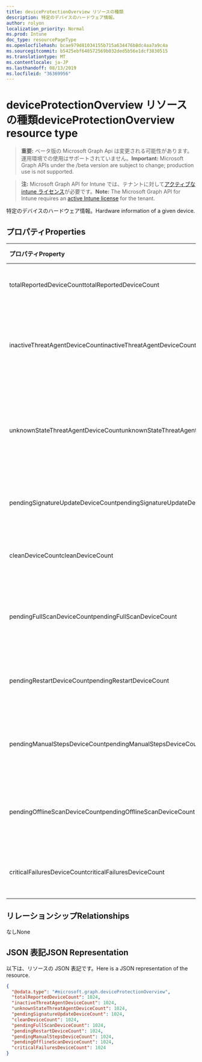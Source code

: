 ```yaml
---
title: deviceProtectionOverview リソースの種類
description: 特定のデバイスのハードウェア情報。
author: rolyon
localization_priority: Normal
ms.prod: Intune
doc_type: resourcePageType
ms.openlocfilehash: bcae979d81034155b715a634476b8dc4aa7a9c4a
ms.sourcegitcommit: b5425ebf648572569b032ded5b56e1dcf3830515
ms.translationtype: MT
ms.contentlocale: ja-JP
ms.lasthandoff: 08/13/2019
ms.locfileid: "36369956"
---
```

# <a name="deviceprotectionoverview-resource-type"></a><span data-ttu-id="695a3-103">deviceProtectionOverview リソースの種類</span><span class="sxs-lookup"><span data-stu-id="695a3-103">deviceProtectionOverview resource type</span></span>

> <span data-ttu-id="695a3-104">**重要:** ベータ版の Microsoft Graph Api は変更される可能性があります。運用環境での使用はサポートされていません。</span><span class="sxs-lookup"><span data-stu-id="695a3-104">**Important:** Microsoft Graph APIs under the /beta version are subject to change; production use is not supported.</span></span>

> <span data-ttu-id="695a3-105">**注:** Microsoft Graph API for Intune では、テナントに対して[アクティブな intune ライセンス](https://go.microsoft.com/fwlink/?linkid=839381)が必要です。</span><span class="sxs-lookup"><span data-stu-id="695a3-105">**Note:** The Microsoft Graph API for Intune requires an [active Intune license](https://go.microsoft.com/fwlink/?linkid=839381) for the tenant.</span></span>

<span data-ttu-id="695a3-106">特定のデバイスのハードウェア情報。</span><span class="sxs-lookup"><span data-stu-id="695a3-106">Hardware information of a given device.</span></span>

## <a name="properties"></a><span data-ttu-id="695a3-107">プロパティ</span><span class="sxs-lookup"><span data-stu-id="695a3-107">Properties</span></span>
|<span data-ttu-id="695a3-108">プロパティ</span><span class="sxs-lookup"><span data-stu-id="695a3-108">Property</span></span>|<span data-ttu-id="695a3-109">型</span><span class="sxs-lookup"><span data-stu-id="695a3-109">Type</span></span>|<span data-ttu-id="695a3-110">説明</span><span class="sxs-lookup"><span data-stu-id="695a3-110">Description</span></span>|
|:---|:---|:---|
|<span data-ttu-id="695a3-111">totalReportedDeviceCount</span><span class="sxs-lookup"><span data-stu-id="695a3-111">totalReportedDeviceCount</span></span>|<span data-ttu-id="695a3-112">Int32</span><span class="sxs-lookup"><span data-stu-id="695a3-112">Int32</span></span>|<span data-ttu-id="695a3-113">デバイスの合計数。</span><span class="sxs-lookup"><span data-stu-id="695a3-113">Total device count.</span></span>|
|<span data-ttu-id="695a3-114">inactiveThreatAgentDeviceCount</span><span class="sxs-lookup"><span data-stu-id="695a3-114">inactiveThreatAgentDeviceCount</span></span>|<span data-ttu-id="695a3-115">Int32</span><span class="sxs-lookup"><span data-stu-id="695a3-115">Int32</span></span>|<span data-ttu-id="695a3-116">脅威エージェント数が非アクティブなデバイス</span><span class="sxs-lookup"><span data-stu-id="695a3-116">Device with inactive threat agent count</span></span>|
|<span data-ttu-id="695a3-117">unknownStateThreatAgentDeviceCount</span><span class="sxs-lookup"><span data-stu-id="695a3-117">unknownStateThreatAgentDeviceCount</span></span>|<span data-ttu-id="695a3-118">Int32</span><span class="sxs-lookup"><span data-stu-id="695a3-118">Int32</span></span>|<span data-ttu-id="695a3-119">不明な数の脅威エージェントの状態を持つデバイス。</span><span class="sxs-lookup"><span data-stu-id="695a3-119">Device with threat agent state as unknown count.</span></span>|
|<span data-ttu-id="695a3-120">pendingSignatureUpdateDeviceCount</span><span class="sxs-lookup"><span data-stu-id="695a3-120">pendingSignatureUpdateDeviceCount</span></span>|<span data-ttu-id="695a3-121">Int32</span><span class="sxs-lookup"><span data-stu-id="695a3-121">Int32</span></span>|<span data-ttu-id="695a3-122">署名数が古いデバイス。</span><span class="sxs-lookup"><span data-stu-id="695a3-122">Device with old signature count.</span></span>|
|<span data-ttu-id="695a3-123">cleanDeviceCount</span><span class="sxs-lookup"><span data-stu-id="695a3-123">cleanDeviceCount</span></span>|<span data-ttu-id="695a3-124">Int32</span><span class="sxs-lookup"><span data-stu-id="695a3-124">Int32</span></span>|<span data-ttu-id="695a3-125">デバイス数をクリーニングします。</span><span class="sxs-lookup"><span data-stu-id="695a3-125">Clean device count.</span></span>|
|<span data-ttu-id="695a3-126">pendingFullScanDeviceCount</span><span class="sxs-lookup"><span data-stu-id="695a3-126">pendingFullScanDeviceCount</span></span>|<span data-ttu-id="695a3-127">Int32</span><span class="sxs-lookup"><span data-stu-id="695a3-127">Int32</span></span>|<span data-ttu-id="695a3-128">保留中のフルスキャンデバイス数。</span><span class="sxs-lookup"><span data-stu-id="695a3-128">Pending full scan device count.</span></span>|
|<span data-ttu-id="695a3-129">pendingRestartDeviceCount</span><span class="sxs-lookup"><span data-stu-id="695a3-129">pendingRestartDeviceCount</span></span>|<span data-ttu-id="695a3-130">Int32</span><span class="sxs-lookup"><span data-stu-id="695a3-130">Int32</span></span>|<span data-ttu-id="695a3-131">保留中の再起動デバイス数。</span><span class="sxs-lookup"><span data-stu-id="695a3-131">Pending restart device count.</span></span>|
|<span data-ttu-id="695a3-132">pendingManualStepsDeviceCount</span><span class="sxs-lookup"><span data-stu-id="695a3-132">pendingManualStepsDeviceCount</span></span>|<span data-ttu-id="695a3-133">Int32</span><span class="sxs-lookup"><span data-stu-id="695a3-133">Int32</span></span>|<span data-ttu-id="695a3-134">保留中の手動手順デバイス数。</span><span class="sxs-lookup"><span data-stu-id="695a3-134">Pending manual steps device count.</span></span>|
|<span data-ttu-id="695a3-135">pendingOfflineScanDeviceCount</span><span class="sxs-lookup"><span data-stu-id="695a3-135">pendingOfflineScanDeviceCount</span></span>|<span data-ttu-id="695a3-136">Int32</span><span class="sxs-lookup"><span data-stu-id="695a3-136">Int32</span></span>|<span data-ttu-id="695a3-137">保留中のオフラインスキャンデバイス数。</span><span class="sxs-lookup"><span data-stu-id="695a3-137">Pending offline scan device count.</span></span>|
|<span data-ttu-id="695a3-138">criticalFailuresDeviceCount</span><span class="sxs-lookup"><span data-stu-id="695a3-138">criticalFailuresDeviceCount</span></span>|<span data-ttu-id="695a3-139">Int32</span><span class="sxs-lookup"><span data-stu-id="695a3-139">Int32</span></span>|<span data-ttu-id="695a3-140">重大なエラーデバイス数。</span><span class="sxs-lookup"><span data-stu-id="695a3-140">Critical failures device count.</span></span>|

## <a name="relationships"></a><span data-ttu-id="695a3-141">リレーションシップ</span><span class="sxs-lookup"><span data-stu-id="695a3-141">Relationships</span></span>
<span data-ttu-id="695a3-142">なし</span><span class="sxs-lookup"><span data-stu-id="695a3-142">None</span></span>

## <a name="json-representation"></a><span data-ttu-id="695a3-143">JSON 表記</span><span class="sxs-lookup"><span data-stu-id="695a3-143">JSON Representation</span></span>
<span data-ttu-id="695a3-144">以下は、リソースの JSON 表記です。</span><span class="sxs-lookup"><span data-stu-id="695a3-144">Here is a JSON representation of the resource.</span></span>
<!-- {
  "blockType": "resource",
  "@odata.type": "microsoft.graph.deviceProtectionOverview"
}
-->
``` json
{
  "@odata.type": "#microsoft.graph.deviceProtectionOverview",
  "totalReportedDeviceCount": 1024,
  "inactiveThreatAgentDeviceCount": 1024,
  "unknownStateThreatAgentDeviceCount": 1024,
  "pendingSignatureUpdateDeviceCount": 1024,
  "cleanDeviceCount": 1024,
  "pendingFullScanDeviceCount": 1024,
  "pendingRestartDeviceCount": 1024,
  "pendingManualStepsDeviceCount": 1024,
  "pendingOfflineScanDeviceCount": 1024,
  "criticalFailuresDeviceCount": 1024
}
```



